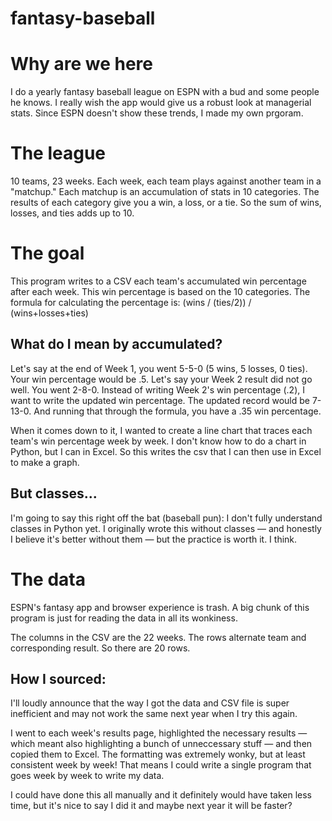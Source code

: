 # fantasy-baseball

# Why are we here
I do a yearly fantasy baseball league on ESPN with a bud and some people he knows.
I really wish the app would give us a robust look at managerial stats. Since ESPN doesn't show these trends, I made my own prgoram.

# The league
10 teams, 23 weeks.
Each week, each team plays against another team in a "matchup."
Each matchup is an accumulation of stats in 10 categories.
The results of each category give you a win, a loss, or a tie.
So the sum of wins, losses, and ties adds up to 10.

# The goal
This program writes to a CSV each team's accumulated win percentage after each week.
This win percentage is based on the 10 categories.
The formula for calculating the percentage is: (wins / (ties/2)) / (wins+losses+ties)

## What do I mean by accumulated?
Let's say at the end of Week 1, you went 5-5-0 (5 wins, 5 losses, 0 ties).
Your win percentage would be .5.
Let's say your Week 2 result did not go well. You went 2-8-0.
Instead of writing Week 2's win percentage (.2), I want to write the updated win percentage.
The updated record would be 7-13-0. And running that through the formula, you have a .35 win percentage.

When it comes down to it, I wanted to create a line chart that traces
each team's win percentage week by week.
I don't know how to do a chart in Python, but I can in Excel.
So this writes the csv that I can then use in Excel to make a graph.

## But classes...
I'm going to say this right off the bat (baseball pun): I don't fully understand classes in Python yet.
I originally wrote this without classes — and honestly I believe it's better without them —
but the practice is worth it. I think.

# The data
ESPN's fantasy app and browser experience is trash.
A big chunk of this program is just for reading the data in all its wonkiness.

The columns in the CSV are the 22 weeks.
The rows alternate team and corresponding result. So there are 20 rows.

## How I sourced:
I'll loudly announce that the way I got the data and CSV file is super inefficient
and may not work the same next year when I try this again.

I went to each week's results page, highlighted the necessary results
— which meant also highlighting a bunch of unneccessary stuff — and then copied
them to Excel. The formatting was extremely wonky, but at least consistent
week by week! That means I could write a single program that goes week by week
to write my data.

I could have done this all manually and it definitely would have taken less time,
but it's nice to say I did it and maybe next year it will be faster?
